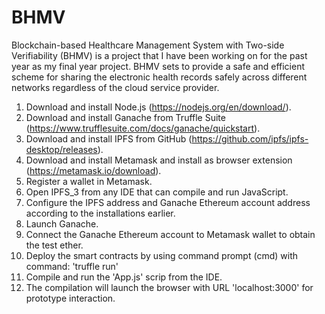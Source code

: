 # BHMV
Blockchain-based Healthcare Management System with Two-side Verifiability (BHMV) is a project that I have been working on for the past year as my final year project. BHMV sets to provide a safe and efficient scheme for sharing the electronic health records safely across different networks regardless of the cloud service provider. 

1.  Download and install Node.js (https://nodejs.org/en/download/). 
2.  Download and install Ganache from Truffle Suite (https://www.trufflesuite.com/docs/ganache/quickstart).
3.  Download and install IPFS from GitHub (https://github.com/ipfs/ipfs-desktop/releases).
4.  Download and install Metamask and install as browser extension (https://metamask.io/download).
5.  Register a wallet in Metamask.
6.  Open IPFS_3 from any IDE that can compile and run JavaScript.
7.  Configure the IPFS address and Ganache Ethereum account address according to the installations earlier.
8.  Launch Ganache.
9.  Connect the Ganache Ethereum account to Metamask wallet to obtain the test ether.
10. Deploy the smart contracts by using command prompt (cmd) with command: 'truffle run'
11. Compile and run the 'App.js' scrip from the IDE.
12. The compilation will launch the browser with URL 'localhost:3000' for prototype interaction.

